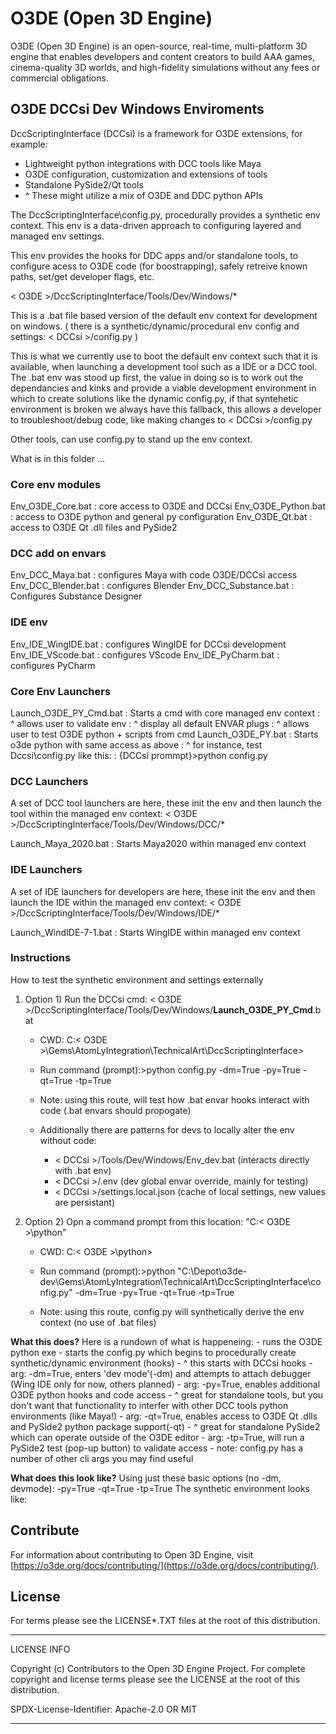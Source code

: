 # O3DE (Open 3D Engine)

O3DE (Open 3D Engine) is an open-source, real-time, multi-platform 3D engine that enables developers and content creators to build AAA games, cinema-quality 3D worlds, and high-fidelity simulations without any fees or commercial obligations.

## O3DE DCCsi Dev Windows Enviroments

DccScriptingInterface (DCCsi) is a framework for O3DE extensions, for example:

- Lightweight python integrations with DCC tools like Maya
- O3DE configuration, customization and extensions of tools
- Standalone PySide2/Qt tools
- ^ These might utilize a mix of O3DE and DDC python APIs

The DccScriptingInterface\config.py, procedurally provides a synthetic env context.
This env is a data-driven approach to configuring layered and managed env settings.

This env provides the hooks for DDC apps and/or standalone tools, to configure acess to O3DE code (for boostrapping), safely retreive known paths, set/get developer flags, etc.

< O3DE >/DccScriptingInterface/Tools/Dev/Windows/*

This is a .bat file based version of the default env context for development on windows.
( there is a synthetic/dynamic/procedural env config and settings: < DCCsi >/config.py )

This is what we currently use to boot the default env context such that it is available, when launching a development tool such as a IDE or a DCC tool. The .bat env was stood up first, the value in doing so is to work out the dependancies and kinks and provide a viable development environment in which to create solutions like the dynamic config.py, if that syntehetic environment is broken we always have this fallback, this allows a developer to troubleshoot/debug code, like making changes to < DCCsi >/config.py

Other tools, can use config.py to stand up the env context.

What is in this folder ...

### Core env modules

Env_O3DE_Core.bat       : core access to O3DE and DCCsi
Env_O3DE_Python.bat     : access to O3DE python and general py configuration
Env_O3DE_Qt.bat         : access to O3DE Qt .dll files and PySide2

### DCC add on envars

Env_DCC_Maya.bat        : configures Maya with code O3DE/DCCsi access
Env_DCC_Blender.bat     : configures Blender
Env_DCC_Substance.bat   : Configures Substance Designer

### IDE env

Env_IDE_WingIDE.bat     : configures WingIDE for DCCsi development
Env_IDE_VScode.bat      : configures VScode
Env_IDE_PyCharm.bat     : configures PyCharm

### Core Env Launchers

Launch_O3DE_PY_Cmd.bat  : Starts a cmd with core managed env context
                        : ^ allows user to validate env
                        : ^ display all default ENVAR plugs
                        : ^ allows user to test O3DE python + scripts from cmd
Launch_O3DE_PY.bat      : Starts o3de python with same access as above
                        : ^ for instance, test Dccsi\config.py like this:
                        : {DCCsi prommpt}>python config.py

### DCC Launchers

A set of DCC tool launchers are here, these init the env and then launch the tool within the managed env context:
    < O3DE >/DccScriptingInterface/Tools/Dev/Windows/DCC/*

Launch_Maya_2020.bat    : Starts Maya2020 within managed env context

### IDE Launchers

A set of IDE launchers for developers are here, these init the env and then launch the IDE within the managed env context:
    < O3DE >/DccScriptingInterface/Tools/Dev/Windows/IDE/*

Launch_WindIDE-7-1.bat  : Starts WingIDE  within managed env context

### Instructions

How to test the synthetic environment and settings externally

1. Option 1) Run the DCCsi cmd: < O3DE >/DccScriptingInterface/Tools/Dev/Windows/__Launch_O3DE_PY_Cmd__.bat

    - CWD: C:\< O3DE >\Gems\AtomLyIntegration\TechnicalArt\DccScriptingInterface>
    - Run command (prompt):>python config.py -dm=True -py=True -qt=True -tp=True

    - Note: using this route, will test how .bat envar hooks interact with code (.bat envars should propogate)

    - Additionally there are patterns for devs to locally alter the env without code:
        - < DCCsi >/Tools/Dev/Windows/Env_dev.bat   (interacts directly with .bat env)
        - < DCCsi >/.env                            (dev global envar override, mainly for testing)
        - < DCCsi >/settings.local.json             (cache of local settings, new values are persistant)
        

2. Option 2) Opn a command prompt from this location: "C:\< O3DE >\python\"

    - CWD: C:\< O3DE >\python>
    - Run command (prompt):>python "C:\Depot\o3de-dev\Gems\AtomLyIntegration\TechnicalArt\DccScriptingInterface\config.py" -dm=True -py=True -qt=True -tp=True

    - Note: using this route, config.py will synthetically derive the env context (no use of .bat files)

__What this does?__
Here is a rundown of what is happeneing:
    - runs the O3DE python exe
    - starts the config.py which begins to procedurally create synthetic/dynamic environment (hooks)
    - ^ this starts with DCCsi hooks
    - arg: -dm=True, enters 'dev mode'(-dm) and attempts to attach debugger (Wing IDE only for now, others planned)
    - arg: -py=True, enables additional O3DE python hooks and code access
    - ^ great for standalone tools, but you don't want that functionality to interfer with other DCC tools python environments (like Maya!)
    - arg: -qt=True, enables access to O3DE Qt .dlls and PySide2 python package support(-qt)
    - ^ great for standalone PySide2 which can operate outside of the O3DE editor
    - arg: -tp=True, will run a PySide2 test (pop-up button) to validate access
    - note: config.py has a number of other cli args you may find useful

__What does this look like?__
Using just these basic options (no -dm, devmode): -py=True -qt=True -tp=True
The synthetic environment looks like:


## Contribute

For information about contributing to Open 3D Engine, visit [https://o3de.org/docs/contributing/](https://o3de.org/docs/contributing/).

## License

For terms please see the LICENSE*.TXT files at the root of this distribution.

---
LICENSE INFO

Copyright (c) Contributors to the Open 3D Engine Project.
For complete copyright and license terms please see the LICENSE at the root of this distribution.

SPDX-License-Identifier: Apache-2.0 OR MIT

---
